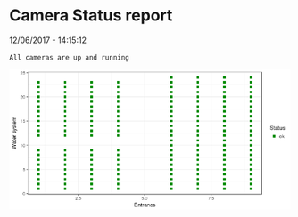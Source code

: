 Camera Status report
================
12/06/2017 - 14:15:12

    All cameras are up and running

![](camreport_files/figure-markdown_github/unnamed-chunk-2-1.png)
